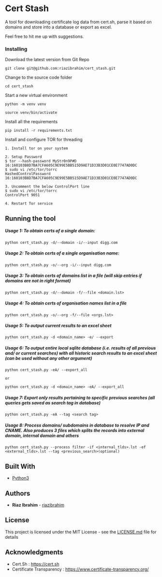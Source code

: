 # Cert Stash

A tool for downloading certificate log data from cert.sh, parse it based on domains and store into a database or export as excel.

Feel free to hit me up with suggestions.


### Installing


Download the latest version from Git Repo

```
git clone git@github.com:riazibrahim/cert_stash.git
```

Change to the source code folder

```
cd cert_stash
```
Start a new virtual environment

```
python -m venv venv

source venv/bin/activate
```

Install all the requirements

```
pip install -r requirements.txt
```

Install and configure TOR for threading

```
1. Install tor on your system 

2. Setup Password
$ tor --hash-password MyStr0n9P#D
16:160103B8D7BA7CFA605C9E99E5BB515D9AE71D33B3D01CE0E7747AD0DC
$ sudo vi /etc/tor/torrc
HashedControlPassword 16:160103B8D7BA7CFA605C9E99E5BB515D9AE71D33B3D01CE0E7747AD0DC

3. Uncomment the below ControlPort line
$ sudo vi /etc/tor/torrc
ControlPort 9051

4. Restart Tor service
```

## Running the tool


##### Usage 1: To obtain certs of a single domain:
```
python cert_stash.py -d/--domain -i/--input digg.com
```
##### Usage 2: To obtain certs of a single organisation name:
```
python cert_stash.py -o/--org -i/--input digg.com
```
##### Usage 3: To obtain certs of domains list in a file (will skip entries if domains are not in right format)
```
python cert_stash.py -d/--domain -f/--file <domain.lst>
```
##### Usage 4: To obtain certs of organisation names list in a file
```
python cert_stash.py -o/--org -f/--file <orgs.lst>
```
##### Usage 5: To output current results to an excel sheet
```
python cert_stash.py -d <domain_name> -e/ --export
```
##### Usage 6: To output entire local sqlite database (i.e. results of all previous and/ or current searches) with all historic search results to an excel sheet (can be used without any other argument)
```
python cert_stash.py -eA/ --export_all 

or

python cert_stash.py -d <domain_name> -eA/ --export_all
```
##### Usage 7: Export only results pertaining to specific previous searches (all queries gets saved as search tag in database)
```
python cert_stash.py -eA --tag <search tag>
```
##### Usage 8: Process domains/ subdomains in database to resolve IP and CNAME. Also produces 3 files which splits the records into external domain, internal domain and others
```
python cert_stash.py --process filter -if <internal_tlds>.lst -ef <external_tlds>.lst --tag <previous_search>(optional) 

```

## Built With

* [Python3](https://www.python.org/download/releases/3.0/) 


## Authors

* **Riaz Ibrahim** - [riazibrahim](https://github.com/https://github.com/riazibrahim/)

## License

This project is licensed under the MIT License - see the [LICENSE.md](LICENSE) file for details

## Acknowledgments

* Cert.Sh : https://cert.sh
* Certificate Transparency : https://www.certificate-transparency.org/